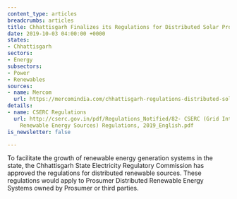 ```yaml
---
content_type: articles
breadcrumbs: articles
title: Chhattisgarh Finalizes its Regulations for Distributed Solar Projects
date: 2019-10-03 04:00:00 +0000
states:
- Chhattisgarh
sectors:
- Energy
subsectors:
- Power
- Renewables
sources:
- name: Mercom
  url: https://mercomindia.com/chhattisgarh-regulations-distributed-solar/
details:
- name: CSERC Regulations
  url: http://cserc.gov.in/pdf/Regulations_Notified/82- CSERC (Grid Interactive Distributed
    Renewable Energy Sources) Regulations, 2019_English.pdf
is_newsletter: false

---
```

To facilitate the growth of renewable energy generation systems in the state, the Chhattisgarh State Electricity Regulatory Commission has approved the regulations for distributed renewable sources. These regulations would apply to Prosumer Distributed Renewable Energy Systems owned by Prosumer or third parties.
